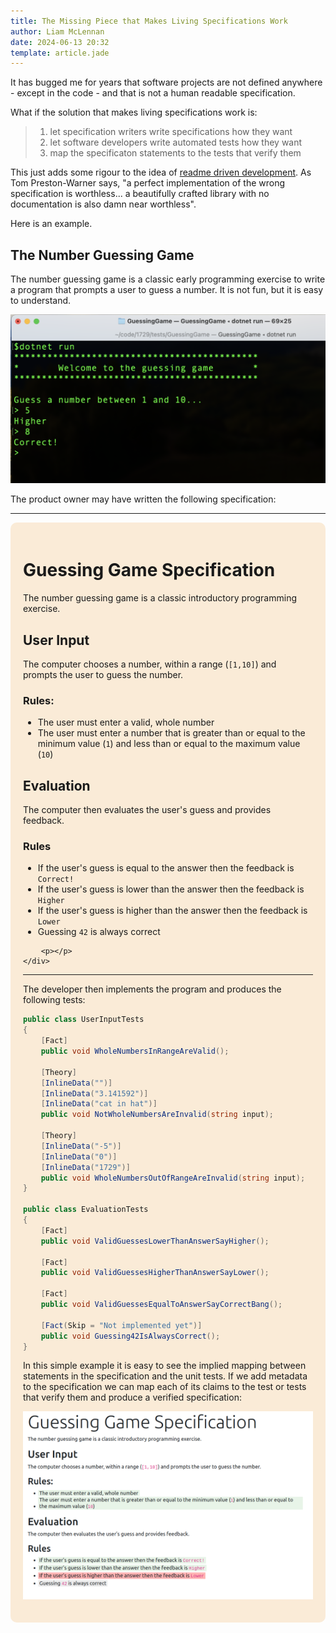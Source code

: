 ```yaml
---
title: The Missing Piece that Makes Living Specifications Work
author: Liam McLennan
date: 2024-06-13 20:32
template: article.jade
---
```


It has bugged me for years that software projects are not defined anywhere - except in the code - and that is not a human readable specification. 

What if the solution that makes living specifications work is:

> 1. let specification writers write specifications how they want
> 2. let software developers write automated tests how they want
> 3. map the specificaton statements to the tests that verify them

This just adds some rigour to the idea of [readme driven development](https://tom.preston-werner.com/2010/08/23/readme-driven-development). As Tom Preston-Warner says, "a perfect implementation of the wrong specification is worthless... a beautifully crafted library with no documentation is also damn near worthless".

Here is an example. 

The Number Guessing Game
--------

The number guessing game is a classic early programming exercise to write a program that prompts a user to guess a number. It is not fun, but it is easy to understand. 

![Guessing game in terminal](guessinggame.png)

The product owner may have written the following specification:

---------------

<div class="col col-lg-8" style="background-color: antiquewhite; padding: 20px; border-radius: 10px;">
        <h1 class="display-4">Guessing Game Specification</h1>
        <p>
            </p><p>The number guessing game is a classic introductory programming exercise.</p>
<h2 id="user-input">User Input</h2>
<p>The computer chooses a number, within a range (<code>[1,10]</code>) and prompts the user to guess the number.</p>
<h3 id="rules">Rules:</h3>
<ul>
<li><span data-bp-grep="WholeNumbersInRangeAreValid,NotWholeNumbersAreInvalid" data-bp-outcome="Undefined">The user must enter a valid, whole number</span></li>
<li><span data-bp-grep="WholeNumbersOutOfRangeAreInvalid" data-bp-outcome="Undefined">The user must enter a number that is greater than or equal to the minimum value (<code>1</code>) and less than or equal to the maximum value (<code>10</code>)</span></li>
</ul>
<h2 id="evaluation">Evaluation</h2>
<p>The computer then evaluates the user's guess and provides feedback.</p>
<h3 id="rules-1">Rules</h3>
<ul>
<li><span data-bp-grep="ValidGuessesEqualToAnswerSayCorrectBang" data-bp-outcome="Undefined">If the user's guess is equal to the answer then the feedback is <code>Correct!</code></span></li>
<li><span data-bp-grep="ValidGuessesLowerThanAnswerSayHigher" data-bp-outcome="Undefined">If the user's guess is lower than the answer then the feedback is <code>Higher</code></span></li>
<li><span data-bp-grep="ValidGuessesHigherThanAnswerSayLower" data-bp-outcome="Undefined">If the user's guess is higher than the answer then the feedback is <code>Lower</code></span></li>
<li><span data-bp-grep="Guessing42IsAlwaysCorrect" data-bp-outcome="Undefined">Guessing <code>42</code> is always correct</span></li>
</ul>

        <p></p>
    </div>

-------------

The developer then implements the program and produces the following tests:

```csharp
public class UserInputTests
{    
    [Fact]
    public void WholeNumbersInRangeAreValid();
    
    [Theory]
    [InlineData("")]
    [InlineData("3.141592")]
    [InlineData("cat in hat")]
    public void NotWholeNumbersAreInvalid(string input);
    
    [Theory]
    [InlineData("-5")]
    [InlineData("0")]
    [InlineData("1729")]
    public void WholeNumbersOutOfRangeAreInvalid(string input);
}

public class EvaluationTests
{
    [Fact]
    public void ValidGuessesLowerThanAnswerSayHigher();
    
    [Fact]
    public void ValidGuessesHigherThanAnswerSayLower();
    
    [Fact]
    public void ValidGuessesEqualToAnswerSayCorrectBang();

    [Fact(Skip = "Not implemented yet")]
    public void Guessing42IsAlwaysCorrect();
}
```

In this simple example it is easy to see the implied mapping between statements in the specification and the unit tests. If we add metadata to the specification we can map each of its claims to the test or tests that verify them and produce a verified specification:

![A verified specification](verified-spec.png)